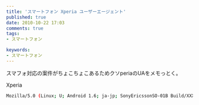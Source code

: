 ```yaml
---
title: 'スマートフォン Xperia ユーザーエージェント'
published: true
date: 2010-10-22 17:03
comments: true
tags:
- スマートフォン

keywords:
- スマートフォン
---
```

スマフォ対応の案件がちょこちょこあるためクソperiaのUAをメモっとく。

Xperia

```sh
Mozilla/5.0 (Linux; U; Android 1.6; ja-jp; SonyEricssonSO-01B Build/XXXXXXX) AppleWebkit/528.5+ (KHTML, like Gecko) Version/3.1.2 Mobile Safari/525.20.1
```